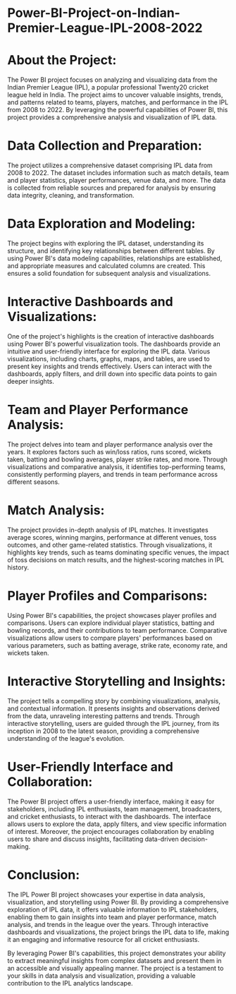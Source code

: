 # Power-BI-Project-on-Indian-Premier-League-IPL-2008-2022
# About the Project:
The Power BI project focuses on analyzing and visualizing data from the Indian Premier League (IPL), a popular professional Twenty20 cricket league held in India. The project aims to uncover valuable insights, trends, and patterns related to teams, players, matches, and performance in the IPL from 2008 to 2022. By leveraging the powerful capabilities of Power BI, this project provides a comprehensive analysis and visualization of IPL data.

# Data Collection and Preparation:
The project utilizes a comprehensive dataset comprising IPL data from 2008 to 2022. The dataset includes information such as match details, team and player statistics, player performances, venue data, and more. The data is collected from reliable sources and prepared for analysis by ensuring data integrity, cleaning, and transformation.

# Data Exploration and Modeling:
The project begins with exploring the IPL dataset, understanding its structure, and identifying key relationships between different tables. By using Power BI's data modeling capabilities, relationships are established, and appropriate measures and calculated columns are created. This ensures a solid foundation for subsequent analysis and visualizations.

# Interactive Dashboards and Visualizations:
One of the project's highlights is the creation of interactive dashboards using Power BI's powerful visualization tools. The dashboards provide an intuitive and user-friendly interface for exploring the IPL data. Various visualizations, including charts, graphs, maps, and tables, are used to present key insights and trends effectively. Users can interact with the dashboards, apply filters, and drill down into specific data points to gain deeper insights.

# Team and Player Performance Analysis:
The project delves into team and player performance analysis over the years. It explores factors such as win/loss ratios, runs scored, wickets taken, batting and bowling averages, player strike rates, and more. Through visualizations and comparative analysis, it identifies top-performing teams, consistently performing players, and trends in team performance across different seasons.

# Match Analysis:
The project provides in-depth analysis of IPL matches. It investigates average scores, winning margins, performance at different venues, toss outcomes, and other game-related statistics. Through visualizations, it highlights key trends, such as teams dominating specific venues, the impact of toss decisions on match results, and the highest-scoring matches in IPL history.

# Player Profiles and Comparisons:
Using Power BI's capabilities, the project showcases player profiles and comparisons. Users can explore individual player statistics, batting and bowling records, and their contributions to team performance. Comparative visualizations allow users to compare players' performances based on various parameters, such as batting average, strike rate, economy rate, and wickets taken.

# Interactive Storytelling and Insights:
The project tells a compelling story by combining visualizations, analysis, and contextual information. It presents insights and observations derived from the data, unraveling interesting patterns and trends. Through interactive storytelling, users are guided through the IPL journey, from its inception in 2008 to the latest season, providing a comprehensive understanding of the league's evolution.

# User-Friendly Interface and Collaboration:
The Power BI project offers a user-friendly interface, making it easy for stakeholders, including IPL enthusiasts, team management, broadcasters, and cricket enthusiasts, to interact with the dashboards. The interface allows users to explore the data, apply filters, and view specific information of interest. Moreover, the project encourages collaboration by enabling users to share and discuss insights, facilitating data-driven decision-making.

# Conclusion:
The IPL Power BI project showcases your expertise in data analysis, visualization, and storytelling using Power BI. By providing a comprehensive exploration of IPL data, it offers valuable information to IPL stakeholders, enabling them to gain insights into team and player performance, match analysis, and trends in the league over the years. Through interactive dashboards and visualizations, the project brings the IPL data to life, making it an engaging and informative resource for all cricket enthusiasts.

By leveraging Power BI's capabilities, this project demonstrates your ability to extract meaningful insights from complex datasets and present them in an accessible and visually appealing manner. The project is a testament to your skills in data analysis and visualization, providing a valuable contribution to the IPL analytics landscape.
